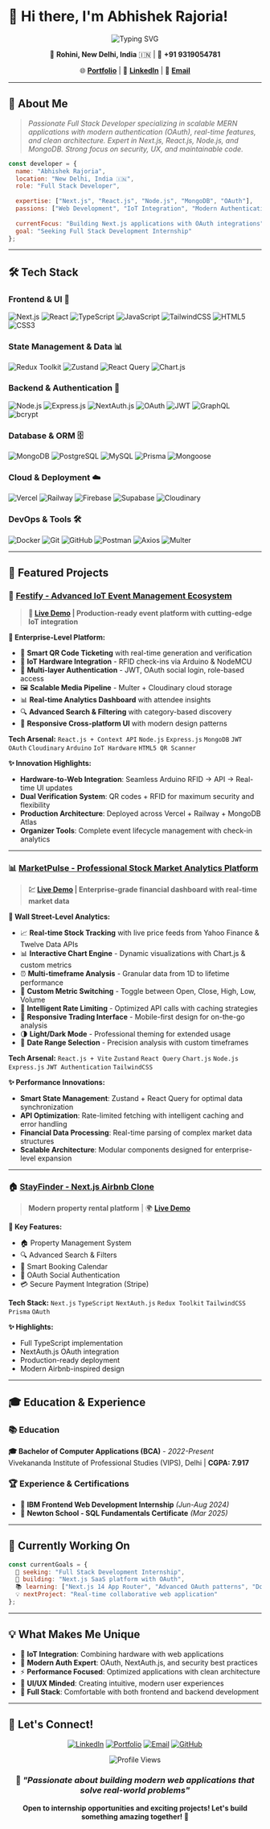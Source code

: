 # 🚀 Hi there, I'm Abhishek Rajoria!

<div align="center">
  
  ![Typing SVG](https://readme-typing-svg.herokuapp.com?font=Fira+Code&weight=600&size=28&pause=1000&color=6366F1&center=true&vCenter=true&width=600&lines=Full+Stack+MERN+Developer;Next.js+%7C+React.js+Specialist;Building+Scalable+Web+Applications;OAuth+%26+Modern+Auth+Expert)
  
</div>

<div align="center">
  
  📍 **Rohini, New Delhi, India** 🇮🇳 | 📱 **+91 9319054781**
  
  🌐 [**Portfolio**](https://Abhishek-Rajoria.vercel.app) | 💼 [**LinkedIn**](https://linkedin.com/in/AbhishekRajoria) | 📧 [**Email**](mailto:AbhishekRajoria24@gmail.com)
  
</div>

---

## 🎯 About Me

> *Passionate Full Stack Developer specializing in scalable MERN applications with modern authentication (OAuth), real-time features, and clean architecture. Expert in Next.js, React.js, Node.js, and MongoDB. Strong focus on security, UX, and maintainable code.*

```javascript
const developer = {
  name: "Abhishek Rajoria",
  location: "New Delhi, India 🇮🇳",
  role: "Full Stack Developer",
  
  expertise: ["Next.js", "React.js", "Node.js", "MongoDB", "OAuth"],
  passions: ["Web Development", "IoT Integration", "Modern Authentication"],
  
  currentFocus: "Building Next.js applications with OAuth integrations",
  goal: "Seeking Full Stack Development Internship"
};
```

---

## 🛠️ Tech Stack

### **Frontend & UI** 🎨
![Next.js](https://img.shields.io/badge/Next.js-000000?style=for-the-badge&logo=next.js&logoColor=white)
![React](https://img.shields.io/badge/React-20232A?style=for-the-badge&logo=react&logoColor=61DAFB)
![TypeScript](https://img.shields.io/badge/TypeScript-3178C6?logo=typescript&logoColor=fff&style=for-the-badge)
![JavaScript](https://img.shields.io/badge/JavaScript_ES6+-F7DF1E?style=for-the-badge&logo=javascript&logoColor=black)
![TailwindCSS](https://img.shields.io/badge/TailwindCSS-06B6D4?style=for-the-badge&logo=tailwindcss&logoColor=white)
![HTML5](https://img.shields.io/badge/HTML5-E34F26?style=for-the-badge&logo=html5&logoColor=white)
![CSS3](https://img.shields.io/badge/CSS3-1572B6?style=for-the-badge&logo=css3&logoColor=white)

### **State Management & Data** 📊
![Redux Toolkit](https://img.shields.io/badge/Redux_Toolkit-764ABC?style=for-the-badge&logo=redux&logoColor=white)
![Zustand](https://img.shields.io/badge/Zustand-007acc?style=for-the-badge&logo=zustand&logoColor=white)
![React Query](https://img.shields.io/badge/React_Query-FF4154?style=for-the-badge&logo=reactquery&logoColor=white)
![Chart.js](https://img.shields.io/badge/Chart.js-FF6384?style=for-the-badge&logo=chartdotjs&logoColor=white)

### **Backend & Authentication** 🔐
![Node.js](https://img.shields.io/badge/Node.js-339933?style=for-the-badge&logo=node.js&logoColor=white)
![Express.js](https://img.shields.io/badge/Express.js-000000?style=for-the-badge&logo=express&logoColor=white)
![NextAuth.js](https://img.shields.io/badge/NextAuth.js-000000?style=for-the-badge&logo=next.js&logoColor=white)
![OAuth](https://img.shields.io/badge/OAuth_2.0-4285F4?style=for-the-badge&logo=oauth&logoColor=white)
![JWT](https://img.shields.io/badge/JWT-000000?style=for-the-badge&logo=json-web-tokens&logoColor=white)
![GraphQL](https://img.shields.io/badge/GraphQL-E10098?style=for-the-badge&logo=graphql&logoColor=white)
![bcrypt](https://img.shields.io/badge/bcrypt-CA4245?style=for-the-badge&logo=letsencrypt&logoColor=white)

### **Database & ORM** 🗄️
![MongoDB](https://img.shields.io/badge/MongoDB-47A248?style=for-the-badge&logo=mongodb&logoColor=white)
![PostgreSQL](https://img.shields.io/badge/PostgreSQL-336791?style=for-the-badge&logo=postgresql&logoColor=white)
![MySQL](https://img.shields.io/badge/MySQL-4479A1?style=for-the-badge&logo=mysql&logoColor=white)
![Prisma](https://img.shields.io/badge/Prisma-2D3748?style=for-the-badge&logo=prisma&logoColor=white)
![Mongoose](https://img.shields.io/badge/Mongoose-880000?style=for-the-badge&logo=mongoose&logoColor=white)

### **Cloud & Deployment** ☁️
![Vercel](https://img.shields.io/badge/Vercel-000000?style=for-the-badge&logo=vercel&logoColor=white)
![Railway](https://img.shields.io/badge/Railway-000000?style=for-the-badge&logo=railway&logoColor=white)
![Firebase](https://img.shields.io/badge/Firebase-FFCA28?style=for-the-badge&logo=firebase&logoColor=black)
![Supabase](https://img.shields.io/badge/Supabase-3ECF8E?style=for-the-badge&logo=supabase&logoColor=white)
![Cloudinary](https://img.shields.io/badge/Cloudinary-0A7E5F?style=for-the-badge&logo=cloudinary&logoColor=white)

### **DevOps & Tools** 🛠️
![Docker](https://img.shields.io/badge/Docker-2496ED?style=for-the-badge&logo=docker&logoColor=white)
![Git](https://img.shields.io/badge/Git-F05032?style=for-the-badge&logo=git&logoColor=white)
![GitHub](https://img.shields.io/badge/GitHub-181717?style=for-the-badge&logo=github&logoColor=white)
![Postman](https://img.shields.io/badge/Postman-FF6C37?style=for-the-badge&logo=postman&logoColor=white)
![Axios](https://img.shields.io/badge/Axios-5A29E4?style=for-the-badge&logo=axios&logoColor=white)
![Multer](https://img.shields.io/badge/Multer-FF6600?style=for-the-badge&logo=multer&logoColor=white)

---

## 🚀 Featured Projects

### 🎉 [Festify - Advanced IoT Event Management Ecosystem](https://github.com/Abhishek1334/Festify)
> **🌟 [Live Demo](https://festify-tau.vercel.app/) | Production-ready event platform with cutting-edge IoT integration**

**🚀 Enterprise-Level Platform:**
- 🎫 **Smart QR Code Ticketing** with real-time generation and verification
- 📡 **IoT Hardware Integration** - RFID check-ins via Arduino & NodeMCU
- 🔐 **Multi-layer Authentication** - JWT, OAuth social login, role-based access
- 🖼️ **Scalable Media Pipeline** - Multer + Cloudinary cloud storage
- 📊 **Real-time Analytics Dashboard** with attendee insights
- 🔍 **Advanced Search & Filtering** with category-based discovery
- 📱 **Responsive Cross-platform UI** with modern design patterns

**Tech Arsenal:** `React.js + Context API` `Node.js` `Express.js` `MongoDB` `JWT` `OAuth` `Cloudinary` `Arduino` `IoT Hardware` `HTML5 QR Scanner`

**✨ Innovation Highlights:**
- **Hardware-to-Web Integration**: Seamless Arduino RFID → API → Real-time UI updates
- **Dual Verification System**: QR codes + RFID for maximum security and flexibility  
- **Production Architecture**: Deployed across Vercel + Railway + MongoDB Atlas
- **Organizer Tools**: Complete event lifecycle management with check-in analytics

---

### 📊 [MarketPulse - Professional Stock Market Analytics Platform](https://github.com/Abhishek1334/MarketPulse)
> **💹 [Live Demo](https://market-pulse-two.vercel.app/) | Enterprise-grade financial dashboard with real-time market data**

**🏦 Wall Street-Level Analytics:**
- 📈 **Real-time Stock Tracking** with live price feeds from Yahoo Finance & Twelve Data APIs
- 📊 **Interactive Chart Engine** - Dynamic visualizations with Chart.js & custom metrics
- ⏰ **Multi-timeframe Analysis** - Granular data from 1D to lifetime performance
- 🎯 **Custom Metric Switching** - Toggle between Open, Close, High, Low, Volume
- 🔄 **Intelligent Rate Limiting** - Optimized API calls with caching strategies
- 📱 **Responsive Trading Interface** - Mobile-first design for on-the-go analysis
- 🌗 **Light/Dark Mode** - Professional theming for extended usage
- 📅 **Date Range Selection** - Precision analysis with custom timeframes

**Tech Arsenal:** `React.js + Vite` `Zustand` `React Query` `Chart.js` `Node.js` `Express.js` `JWT Authentication` `TailwindCSS`

**✨ Performance Innovations:**
- **Smart State Management**: Zustand + React Query for optimal data synchronization
- **API Optimization**: Rate-limited fetching with intelligent caching and error handling
- **Financial Data Processing**: Real-time parsing of complex market data structures
- **Scalable Architecture**: Modular components designed for enterprise-level expansion

---

### 🏠 [StayFinder - Next.js Airbnb Clone](https://github.com/Abhishek1334/StayFinder)
> **Modern property rental platform** | 🌍 [**Live Demo**](https://stayfinder-eta.vercel.app/)

**🏡 Key Features:**
- 🏠 Property Management System
- 🔍 Advanced Search & Filters
- 📅 Smart Booking Calendar
- 👤 OAuth Social Authentication
- 💳 Secure Payment Integration (Stripe)

**Tech Stack:** `Next.js` `TypeScript` `NextAuth.js` `Redux Toolkit` `TailwindCSS` `Prisma` `OAuth`

**✨ Highlights:**
- Full TypeScript implementation
- NextAuth.js OAuth integration
- Production-ready deployment
- Modern Airbnb-inspired design

---

## 🎓 Education & Experience

### 📚 **Education**
**🎓 Bachelor of Computer Applications (BCA)** - *2022-Present*  
Vivekananda Institute of Professional Studies (VIPS), Delhi | **CGPA: 7.917**

### 🏆 **Experience & Certifications**
- 💼 **IBM Frontend Web Development Internship** *(Jun-Aug 2024)*
- 🧮 **Newton School - SQL Fundamentals Certificate** *(Mar 2025)*

---

## 🌱 Currently Working On

```javascript
const currentGoals = {
  🎯 seeking: "Full Stack Development Internship",
  🚀 building: "Next.js SaaS platform with OAuth",
  📚 learning: ["Next.js 14 App Router", "Advanced OAuth patterns", "Docker"],
  💡 nextProject: "Real-time collaborative web application"
};
```

---

## 💡 What Makes Me Unique

- 🤖 **IoT Integration**: Combining hardware with web applications
- 🔐 **Modern Auth Expert**: OAuth, NextAuth.js, and security best practices  
- ⚡ **Performance Focused**: Optimized applications with clean architecture
- 🎨 **UI/UX Minded**: Creating intuitive, modern user experiences
- 🚀 **Full Stack**: Comfortable with both frontend and backend development

---

## 🤝 Let's Connect!

<div align="center">
  
  [![LinkedIn](https://img.shields.io/badge/LinkedIn-0077B5?style=for-the-badge&logo=linkedin&logoColor=white)](https://linkedin.com/in/AbhishekRajoria)
  [![Portfolio](https://img.shields.io/badge/Portfolio-000000?style=for-the-badge&logo=vercel&logoColor=white)](https://Abhishek-Rajoria.vercel.app)
  [![Email](https://img.shields.io/badge/Email-D14836?style=for-the-badge&logo=gmail&logoColor=white)](mailto:AbhishekRajoria24@gmail.com)
  [![GitHub](https://img.shields.io/badge/GitHub-100000?style=for-the-badge&logo=github&logoColor=white)](https://github.com/Abhishek1334)
  
  ![Profile Views](https://komarev.com/ghpvc/?username=Abhishek1334&color=6366f1&style=for-the-badge&label=Profile+Views)
  
</div>

<div align="center">
  
  ### 💬 *"Passionate about building modern web applications that solve real-world problems"*
  
  **Open to internship opportunities and exciting projects! Let's build something amazing together! 🚀**
  
</div>
